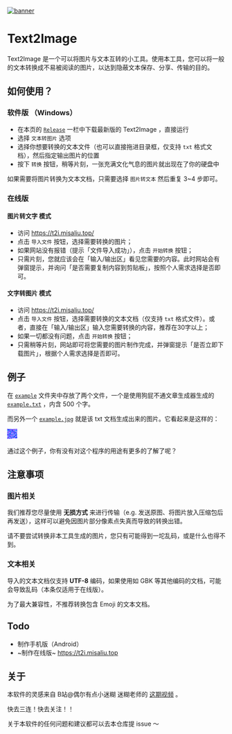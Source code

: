 [![banner](https://z3.ax1x.com/2021/04/06/c3elOH.png)](https://imgtu.com/i/c3elOH)
# Text2Image

Text2Image 是一个可以将图片与文本互转的小工具。使用本工具，您可以将一般的文本转换成不易被阅读的图片，以达到隐蔽文本保存、分享、传输的目的。

## 如何使用？

### 软件版 （Windows）

- 在本页的 [`Release`](https://github.com/MisaLiu/Text2Image/releases) 一栏中下载最新版的 Text2Image ，直接运行
- 选择 `文本转图片` 选项
- 选择你想要转换的文本文件（也可以直接拖进目录框，仅支持 `txt` 格式文档），然后指定输出图片的位置
- 按下 `转换` 按钮，稍等片刻，一张充满文化气息的图片就出现在了你的硬盘中

如果需要将图片转换为文本文档，只需要选择 `图片转文本` 然后重复 3~4 步即可。

### 在线版

#### 图片转文字 模式

- 访问 https://t2i.misaliu.top/
- 点击 `导入文件` 按钮，选择需要转换的图片；
- 如果网站没有报错（提示「文件导入成功」），点击 `开始转换` 按钮；
- 只需片刻，您就应该会在「输入/输出区」看见您需要的内容。此时网站会有弹窗提示，并询问「是否需要复制内容到剪贴板」，按照个人需求选择是否即可。

#### 文字转图片 模式

- 访问 https://t2i.misaliu.top/
- 点击 `导入文件` 按钮，选择需要转换的文本文档（仅支持 `txt` 格式文件）。或者，直接在「输入/输出区」输入您需要转换的内容，推荐在30字以上；
- 如果一切都没有问题，点击 `开始转换` 按钮；
- 只需稍等片刻，网站即可将您需要的图片制作完成，并弹窗提示「是否立即下载图片」，根据个人需求选择是否即可。

## 例子

在 [`example`](https://github.com/MisaLiu/Text2Image/tree/main/example) 文件夹中存放了两个文件，一个是使用狗屁不通文章生成器生成的 [`example.txt`](https://github.com/MisaLiu/Text2Image/blob/main/example/example.txt) ，内含 500 个字。

而另外一个 [`example.jpg`](https://github.com/MisaLiu/Text2Image/blob/main/example/example.jpg) 就是该 txt 文档生成出来的图片。它看起来是这样的：

![例子](https://raw.githubusercontent.com/MisaLiu/Text2Image/main/example/example.jpg)

通过这个例子，你有没有对这个程序的用途有更多的了解了呢？

## 注意事项

### 图片相关

我们推荐您尽量使用 **无损方式** 来进行传输（e.g. 发送原图、将图片放入压缩包后再发送），这样可以避免因图片部分像素点失真而导致的转换出错。

请不要尝试转换非本工具生成的图片，您只有可能得到一坨乱码，或是什么也得不到。

### 文本相关

导入的文本文档仅支持 **UTF-8** 编码，如果使用如 GBK 等其他编码的文档，可能会导致乱码（本条仅适用于在线版）。

为了最大兼容性，不推荐转换包含 Emoji 的文本文档。

## Todo

- 制作手机版（Android）
- ~制作在线版~ https://t2i.misaliu.top

## 关于

本软件的灵感来自 B站@偶尔有点小迷糊 迷糊老师的 [这期视频](https://www.bilibili.com/video/BV1Ai4y1V7rg) 。

快去三连！快去关注！！

关于本软件的任何问题和建议都可以去本仓库提 issue ～
